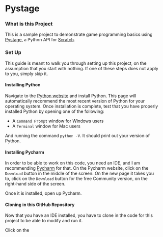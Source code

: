 # Pystage

### What is this Project
This is a sample project to demonstrate game programming basics using [Pystage](https://github.com/pystage/pystage), a Python API for [Scratch](https://scratch.mit.edu/).

### Set Up

This guide is meant to walk you through setting up this project, on the assumption that you start with nothing.
If one of these steps does not apply to you, simply skip it.

#### Installing Python

Navigate to the [Python website](https://www.python.org/downloads/) and install Python.
This page will automatically recommend the most recent version of Python for your operating system.
Once installation is complete, test that you have properly installed Python by opening one of the following:
- A `Command Prompt` window for Windows users
- A `Terminal` window for Mac users

And running the command `python -V`.
It should print out your version of Python.

#### Installing Pycharm

In order to be able to work on this code, you need an IDE, and I am recommending [Pycharm](https://www.jetbrains.com/pycharm/) for that.
On the Pycharm website, click on the `Download` button in the middle of the screen.
On the new page it takes you to, click on the `Download` button for the free Community version, on the right-hand side of the screen.

Once it is installed, open up Pycharm.

#### Cloning in this GitHub Repository

Now that you have an IDE installed, you have to clone in the code for this project to be able to modify and run it.

Click on the 

